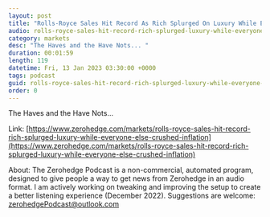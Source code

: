 ```yaml
---
layout: post
title: "Rolls-Royce Sales Hit Record As Rich Splurged On Luxury While Everyone Else Crushed By Inflation"
audio: rolls-royce-sales-hit-record-rich-splurged-luxury-while-everyone-else-crushed-inflation-0
category: markets
desc: "The Haves and the Have Nots... "
duration: 00:01:59
length: 119
datetime: Fri, 13 Jan 2023 03:30:00 +0000
tags: podcast
guid: rolls-royce-sales-hit-record-rich-splurged-luxury-while-everyone-else-crushed-inflation-0
order: 0
---
```

The Haves and the Have Nots... 

Link: [https://www.zerohedge.com/markets/rolls-royce-sales-hit-record-rich-splurged-luxury-while-everyone-else-crushed-inflation](https://www.zerohedge.com/markets/rolls-royce-sales-hit-record-rich-splurged-luxury-while-everyone-else-crushed-inflation)

About: The Zerohedge Podcast is a non-commercial, automated program, designed to give people a way to get news from Zerohedge in an audio format.  I am actively working on tweaking and improving the setup to create a better listening experience (December 2022).  Suggestions are welcome: [zerohedgePodcast@outlook.com](mailto:zerohedgePodcast@outlook.com)
